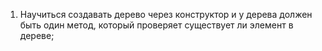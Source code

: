1. Научиться создавать дерево через конструктор и у дерева должен быть один метод, который проверяет существует ли элемент в дереве;